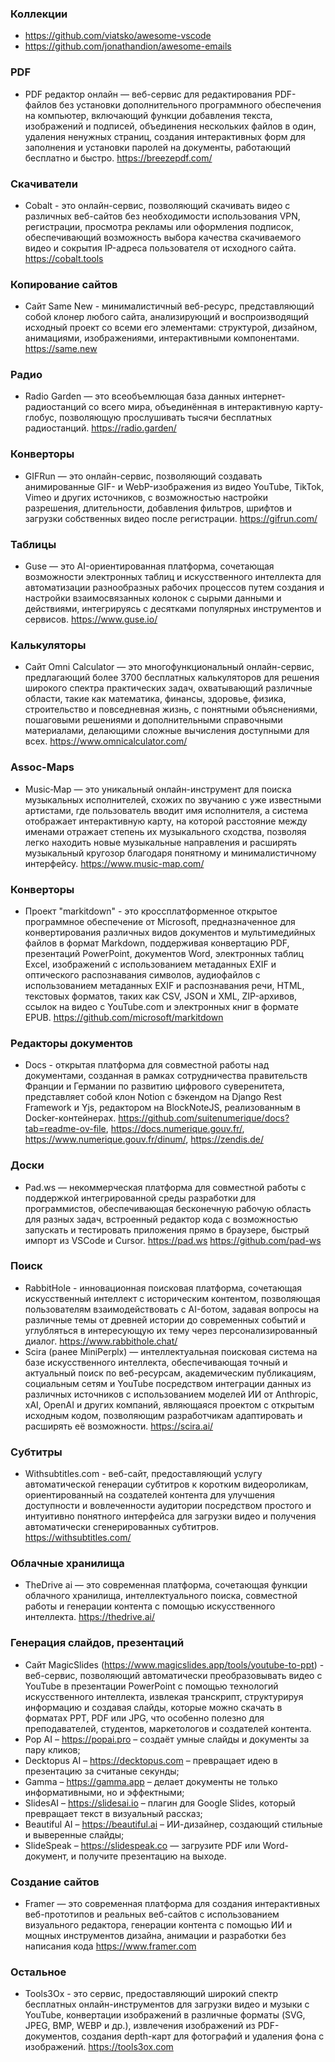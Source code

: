 ### Коллекции

- https://github.com/viatsko/awesome-vscode
- https://github.com/jonathandion/awesome-emails

### PDF

- PDF редактор онлайн — веб-сервис для редактирования PDF-файлов без установки дополнительного программного обеспечения на компьютер, включающий функции добавления текста, изображений и подписей, объединения нескольких файлов в один, удаления ненужных страниц, создания интерактивных форм для заполнения и установки паролей на документы, работающий бесплатно и быстро. https://breezepdf.com/

### Скачиватели

- Cobalt - это онлайн-сервис, позволяющий скачивать видео с различных веб-сайтов без необходимости использования VPN, регистрации, просмотра рекламы или оформления подписок, обеспечивающий возможность выбора качества скачиваемого видео и сокрытия IP-адреса пользователя от исходного сайта. https://cobalt.tools

### Копирование сайтов

- Сайт Same New - минималистичный веб-ресурс, представляющий собой клонер любого сайта, анализирующий и воспроизводящий исходный проект со всеми его элементами: структурой, дизайном, анимациями, изображениями, интерактивными компонентами. https://same.new

### Радио

- Radio Garden — это всеобъемлющая база данных интернет-радиостанций со всего мира, объединённая в интерактивную карту-глобус, позволяющую прослушивать тысячи бесплатных радиостанций. https://radio.garden/

### Конверторы

- GIFRun — это онлайн-сервис, позволяющий создавать анимированные GIF- и WebP-изображения из видео YouTube, TikTok, Vimeo и других источников, с возможностью настройки разрешения, длительности, добавления фильтров, шрифтов и загрузки собственных видео после регистрации. https://gifrun.com/

### Таблицы

- Guse — это AI-ориентированная платформа, сочетающая возможности электронных таблиц и искусственного интеллекта для автоматизации разнообразных рабочих процессов путем создания и настройки взаимосвязанных колонок с сырыми данными и действиями, интегрируясь с десятками популярных инструментов и сервисов. https://www.guse.io/

### Калькуляторы

- Сайт Omni Calculator — это многофункциональный онлайн-сервис, предлагающий более 3700 бесплатных калькуляторов для решения широкого спектра практических задач, охватывающий различные области, такие как математика, финансы, здоровье, физика, строительство и повседневная жизнь, с понятными объяснениями, пошаговыми решениями и дополнительными справочными материалами, делающими сложные вычисления доступными для всех. https://www.omnicalculator.com/

### Assoc-Maps

- Music‑Map — это уникальный онлайн-инструмент для поиска музыкальных исполнителей, схожих по звучанию с уже известными артистами, где пользователь вводит имя исполнителя, а система отображает интерактивную карту, на которой расстояние между именами отражает степень их музыкального сходства, позволяя легко находить новые музыкальные направления и расширять музыкальный кругозор благодаря понятному и минималистичному интерфейсу. https://www.music-map.com/

### Конверторы

- Проект "markitdown" - это кроссплатформенное открытое программное обеспечение от Microsoft, предназначенное для конвертирования различных видов документов и мультимедийных файлов в формат Markdown, поддерживая конвертацию PDF, презентаций PowerPoint, документов Word, электронных таблиц Excel, изображений с использованием метаданных EXIF и оптического распознавания символов, аудиофайлов с использованием метаданных EXIF и распознавания речи, HTML, текстовых форматов, таких как CSV, JSON и XML, ZIP-архивов, ссылок на видео с YouTube.com и электронных книг в формате EPUB. https://github.com/microsoft/markitdown

### Редакторы документов

- Docs - открытая платформа для совместной работы над документами, созданная в рамках сотрудничества правительств Франции и Германии по развитию цифрового суверенитета, представляет собой клон Notion с бэкендом на Django Rest Framework и Yjs, редактором на BlockNoteJS, реализованным в Docker-контейнерах. https://github.com/suitenumerique/docs?tab=readme-ov-file, https://docs.numerique.gouv.fr/, https://www.numerique.gouv.fr/dinum/, https://zendis.de/

### Доски

- Pad.ws — некоммерческая платформа для совместной работы с поддержкой интегрированной среды разработки для программистов, обеспечивающая бесконечную рабочую область для разных задач, встроенный редактор кода с возможностью запускать и тестировать приложения прямо в браузере, быстрый импорт из VSCode и Cursor. https://pad.ws https://github.com/pad-ws

### Поиск

- RabbitHole - инновационная поисковая платформа, сочетающая искусственный интеллект с историческим контентом, позволяющая пользователям взаимодействовать с AI-ботом, задавая вопросы на различные темы от древней истории до современных событий и углубляться в интересующую их тему через персонализированный диалог. https://www.rabbithole.chat/
- Scira (ранее MiniPerplx) — интеллектуальная поисковая система на базе искусственного интеллекта, обеспечивающая точный и актуальный поиск по веб-ресурсам, академическим публикациям, социальным сетям и YouTube посредством интеграции данных из различных источников с использованием моделей ИИ от Anthropic, xAI, OpenAI и других компаний, являющаяся проектом с открытым исходным кодом, позволяющим разработчикам адаптировать и расширять её возможности. https://scira.ai/

### Субтитры

- Withsubtitles.com - веб-сайт, предоставляющий услугу автоматической генерации субтитров к коротким видеороликам, ориентированный на создателей контента для улучшения доступности и вовлеченности аудитории посредством простого и интуитивно понятного интерфейса для загрузки видео и получения автоматически сгенерированных субтитров. https://withsubtitles.com/

### Облачные хранилища

- TheDrive ai — это современная платформа, сочетающая функции облачного хранилища, интеллектуального поиска, совместной работы и генерации контента с помощью искусственного интеллекта. https://thedrive.ai/

### Генерация слайдов, презентаций

- Сайт MagicSlides (https://www.magicslides.app/tools/youtube-to-ppt) - веб-сервис, позволяющий автоматически преобразовывать видео с YouTube в презентации PowerPoint с помощью технологий искусственного интеллекта, извлекая транскрипт, структурируя информацию и создавая слайды, которые можно скачать в форматах PPT, PDF или JPG, что особенно полезно для преподавателей, студентов, маркетологов и создателей контента.
- Pop AI – https://popai.pro – создаёт умные слайды и документы за пару кликов;
- Decktopus AI – https://decktopus.com – превращает идею в презентацию за считаные секунды;
- Gamma – https://gamma.app – делает документы не только информативными, но и эффектными;
- SlidesAI – https://slidesai.io – плагин для Google Slides, который превращает текст в визуальный рассказ;
- Beautiful AI – https://beautiful.ai – ИИ-дизайнер, создающий стильные и выверенные слайды;
- SlideSpeak – https://slidespeak.co — загрузите PDF или Word-документ, и получите презентацию на выходе.

### Создание сайтов

- Framer — это современная платформа для создания интерактивных веб-прототипов и реальных веб-сайтов с использованием визуального редактора, генерации контента с помощью ИИ и мощных инструментов дизайна, анимации и разработки без написания кода https://www.framer.com

### Остальное

- Tools3Ox - это сервис, предоставляющий широкий спектр бесплатных онлайн-инструментов для загрузки видео и музыки с YouTube, конвертации изображений в различные форматы (SVG, JPEG, BMP, WEBP и др.), извлечения изображений из PDF-документов, создания depth-карт для фотографий и удаления фона с изображений. https://tools3ox.com